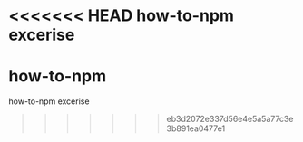 <<<<<<< HEAD
how-to-npm excerise
=======
# how-to-npm
how-to-npm excerise
>>>>>>> eb3d2072e337d56e4e5a5a77c3e3b891ea0477e1
